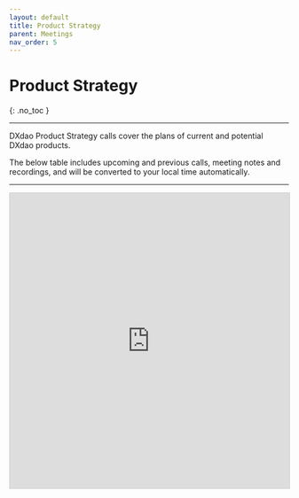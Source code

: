 ```yaml
---
layout: default
title: Product Strategy
parent: Meetings
nav_order: 5
---
```


# Product Strategy
{: .no_toc }

---

DXdao Product Strategy calls cover the plans of current and potential DXdao products. 

The below table includes upcoming and previous calls, meeting notes and recordings, and will be converted to your local time automatically.

___


 <iframe class="airtable-embed" src="https://airtable.com/embed/shrJQVg1fTNhwWeVM?backgroundColor=teal&viewControls=on" frameborder="0" onmousewheel="" width="100%" height="533" style="background: transparent; border: 1px solid #ccc;"></iframe>
       